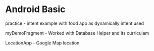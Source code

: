 # Android Basic
practice - intent example with food app as dynamically intent used



myDemoFragment - Worked with Database Helper and its curriculam 


LocationApp - Google Map location 
